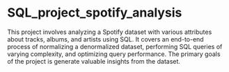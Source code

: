 # SQL_project_spotify_analysis
This project involves analyzing a Spotify dataset with various attributes about tracks, albums, and artists using SQL. It covers an end-to-end process of normalizing a denormalized dataset, performing SQL queries of varying complexity, and optimizing query performance. The primary goals of the project is generate valuable insights from the dataset.
